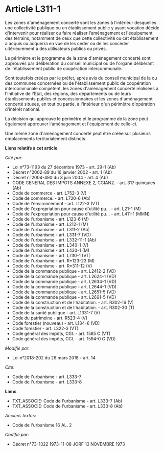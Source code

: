 # Article L311-1

Les zones d'aménagement concerté sont les zones à l'intérieur desquelles une collectivité publique ou un établissement public
y ayant vocation décide d'intervenir pour réaliser ou faire réaliser l'aménagement et l'équipement des terrains, notamment de
ceux que cette collectivité ou cet établissement a acquis ou acquerra en vue de les céder ou de les concéder ultérieurement à
des utilisateurs publics ou privés.

Le périmètre et le programme de la zone d'aménagement concerté sont approuvés par délibération du conseil municipal ou de
l'organe délibérant de l'établissement public de coopération intercommunale.

Sont toutefois créées par le préfet, après avis du conseil municipal de la ou des communes concernées ou de l'établissement
public de coopération intercommunale compétent, les zones d'aménagement concerté réalisées à l'initiative de l'Etat, des
régions, des départements ou de leurs établissements publics et concessionnaires et les zones d'aménagement concerté situées,
en tout ou partie, à l'intérieur d'un périmètre d'opération d'intérêt national.

La décision qui approuve le périmètre et le programme de la zone peut également approuver l'aménagement et l'équipement de
celle-ci.

Une même zone d'aménagement concerté peut être créée sur plusieurs emplacements territorialement distincts.

**Liens relatifs à cet article**

_Cité par_:

  - Loi n°73-1193 du 27 décembre 1973 - art. 29-1 (Ab)
  - Décret n°2002-89 du 16 janvier 2002 - art. 1 (Ab)
  - Décret n°2004-490 du 3 juin 2004 - art. 4 (Ab)
  - CODE GENERAL DES IMPOTS ANNEXE 2, CGIAN2. - art. 317 quinquies (Ab)
  - Code de commerce - art. L752-3 (V)
  - Code de commerce. - art. L720-6 (Ab)
  - Code de l'environnement - art. L122-3 (VT)
  - Code de l'expropriation pour cause d'utilité pu... - art. L21-1 (M)
  - Code de l'expropriation pour cause d'utilité pu... - art. L411-1 (MMN)
  - Code de l'urbanisme - art. L123-6 (M)
  - Code de l'urbanisme - art. L212-1 (M)
  - Code de l'urbanisme - art. L311-2 (Ab)
  - Code de l'urbanisme - art. L331-7 (VD)
  - Code de l'urbanisme - art. L332-11-1 (Ab)
  - Code de l'urbanisme - art. L340-1 (V)
  - Code de l'urbanisme - art. L430-1 (M)
  - Code de l'urbanisme - art. L730-1 (VT)
  - Code de l'urbanisme - art. R*123-23 (M)
  - Code de l'urbanisme - art. R*311-12 (V)
  - Code de la commande publique - art. L2412-2 (VD)
  - Code de la commande publique - art. L2624-1 (VD)
  - Code de la commande publique - art. L2634-1 (VD)
  - Code de la commande publique - art. L2644-1 (VD)
  - Code de la commande publique - art. L2651-5 (VD)
  - Code de la commande publique - art. L2661-5 (VD)
  - Code de la construction et de l'habitation. - art. R302-16 (V)
  - Code de la construction et de l'habitation. - art. R302-30 (T)
  - Code de la santé publique - art. L1331-7 (V)
  - Code du patrimoine - art. R523-4 (V)
  - Code forestier (nouveau) - art. L134-6 (VD)
  - Code forestier - art. L322-3 (VT)
  - Code général des impôts, CGI. - art. 1585 C (VT)
  - Code général des impôts, CGI. - art. 1594-0 G (VD)

_Modifié par_:

  - Loi n°2018-202 du 26 mars 2018 - art. 14

_Cite_:

  - Code de l'urbanisme - art. L333-7
  - Code de l'urbanisme - art. L333-8

**Liens**:

  - TXT_ASSOCIE: Code de l'urbanisme - art. L333-7 (Ab)
  - TXT_ASSOCIE: Code de l'urbanisme - art. L333-8 (Ab)

_Anciens textes_:

  - Code de l'urbanisme 16 AL. 2

_Codifié par_:

  - Décret n°73-1022 1973-11-08 JORF 13 NOVEMBRE 1973
